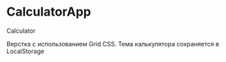 # CalculatorApp
Calculator

Верстка с использованием Grid CSS.
Тема калькулятора сохраняется в LocalStorage
